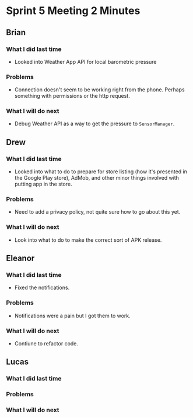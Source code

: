 # Sprint 5 Meeting 2 Minutes
## Brian
### What I did last time
* Looked into Weather App API for local barometric pressure
### Problems
* Connection doesn't seem to be working right from the phone. Perhaps something with permissions or the http request.
### What I will do next
* Debug Weather API as a way to get the pressure to `SensorManager`.
## Drew
### What I did last time
* Looked into what to do to prepare for store listing (how it's presented in the Google Play store), AdMob, and other minor things involved with putting app in the store. 
### Problems
* Need to add a privacy policy, not quite sure how to go about this yet.
### What I will do next
* Look into what to do to make the correct sort of APK release.
## Eleanor
### What I did last time
* Fixed the notifications.
### Problems
* Notifications were a pain but I got them to work.
### What I will do next
* Contiune to refactor code.
## Lucas
### What I did last time
### Problems
### What I will do next
